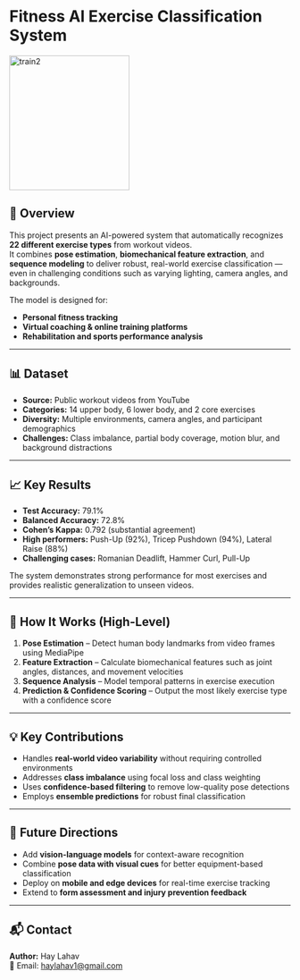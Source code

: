# Fitness AI Exercise Classification System

<img width="215" height="241" alt="train2" src="https://github.com/user-attachments/assets/f4915d48-fd0b-4fe7-9a96-2fbb9498fd27" />


## 📌 Overview
This project presents an AI-powered system that automatically recognizes **22 different exercise types** from workout videos.  
It combines **pose estimation**, **biomechanical feature extraction**, and **sequence modeling** to deliver robust, real-world exercise classification — even in challenging conditions such as varying lighting, camera angles, and backgrounds.

The model is designed for:
- **Personal fitness tracking**
- **Virtual coaching & online training platforms**
- **Rehabilitation and sports performance analysis**

---

## 📊 Dataset
- **Source:** Public workout videos from YouTube  
- **Categories:** 14 upper body, 6 lower body, and 2 core exercises  
- **Diversity:** Multiple environments, camera angles, and participant demographics  
- **Challenges:** Class imbalance, partial body coverage, motion blur, and background distractions

---

## 📈 Key Results
- **Test Accuracy:** 79.1%  
- **Balanced Accuracy:** 72.8%  
- **Cohen’s Kappa:** 0.792 (substantial agreement)  
- **High performers:** Push-Up (92%), Tricep Pushdown (94%), Lateral Raise (88%)  
- **Challenging cases:** Romanian Deadlift, Hammer Curl, Pull-Up  

The system demonstrates strong performance for most exercises and provides realistic generalization to unseen videos.

---

## 🚀 How It Works (High-Level)
1. **Pose Estimation** – Detect human body landmarks from video frames using MediaPipe  
2. **Feature Extraction** – Calculate biomechanical features such as joint angles, distances, and movement velocities  
3. **Sequence Analysis** – Model temporal patterns in exercise execution  
4. **Prediction & Confidence Scoring** – Output the most likely exercise type with a confidence score  

---

## 💡 Key Contributions
- Handles **real-world video variability** without requiring controlled environments  
- Addresses **class imbalance** using focal loss and class weighting  
- Uses **confidence-based filtering** to remove low-quality pose detections  
- Employs **ensemble predictions** for robust final classification  

---

## 🔮 Future Directions
- Add **vision-language models** for context-aware recognition  
- Combine **pose data with visual cues** for better equipment-based classification  
- Deploy on **mobile and edge devices** for real-time exercise tracking  
- Extend to **form assessment and injury prevention feedback**

---

## 📬 Contact
**Author:** Hay Lahav  
📧 Email: haylahav1@gmail.com
